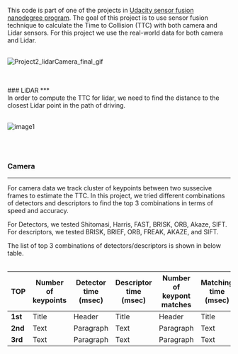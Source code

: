 This code is part of one of the projects in [Udacity sensor fusion nanodegree program](https://www.udacity.com/course/sensor-fusion-engineer-nanodegree--nd313). The goal of this project is to use sensor fusion technique to calculate the Time to Collision (TTC) with both camera and Lidar sensors. For this project we use the real-world data for both camera and Lidar.
<br>
<br>

![Project2_lidarCamera_final_gif](https://user-images.githubusercontent.com/54375769/125152635-7c3e0680-e113-11eb-8090-9497aeca3cff.gif)

<br>
<br>
### LiDAR
***
<br>
In order to compute the TTC for lidar, we need to find the distance to the closest Lidar point in the path of driving.
<br>
<br>

![image1](https://user-images.githubusercontent.com/54375769/125152576-edc98500-e112-11eb-836e-dcb0f33dd316.jpg)

<br>
<br>

### Camera
***
For camera data we track cluster of keypoints between two sussecive frames to estimate the TTC. In this project, we tried different combinations of detectors and descriptors to find the top 3 combinations in terms of speed and accuracy.
<br>

For Detectors, we tested Shitomasi, Harris, FAST, BRISK, ORB, Akaze, SIFT. For descriptors, we tested BRISK, BRIEF, ORB, FREAK, AKAZE, and SIFT.
<br>

The list of top 3 combinations of detectors/descriptors is shown in below table.
<br>
<br>


| <b>TOP</b>      | <b>Number of keypoints</b> |<b>Detector time (msec)</b>      | <b>Descriptor time (msec)</b> |<b>Number of keypont matches</b>      |<b>Matching time (msec)</b> |
| ----------- | ----------- | ----------- | ----------- | ----------- | ----------- |
| <b>1st</b>      | Title       | Header      | Title       | Header      | Title       |
| <b>2nd</b>   | Text        | Paragraph   | Text        | Paragraph   | Text        |
| <b>3rd</b>   | Text        | Paragraph   | Text        | Paragraph   | Text        |
